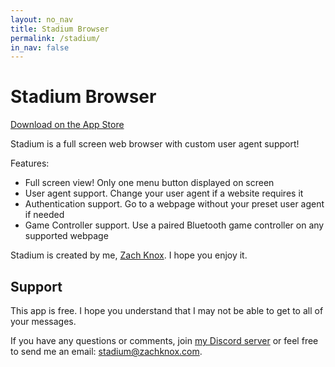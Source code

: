 ```yaml
---
layout: no_nav
title: Stadium Browser
permalink: /stadium/
in_nav: false
---
```


# Stadium Browser

[Download on the App Store](https://apps.apple.com/us/app/stadium-full-screen-browser/id1533596615)

Stadium is a full screen web browser with custom user agent support!

Features:
- Full screen view! Only one menu button displayed on screen
- User agent support. Change your user agent if a website requires it
- Authentication support. Go to a webpage without your preset user agent if needed
- Game Controller support. Use a paired Bluetooth game controller on any supported webpage

Stadium is created by me, [Zach Knox](https://twitter.com/zmknox). I hope you enjoy it.

## Support

This app is free. I hope you understand that I may not be able to get to all of your messages.

If you have any questions or comments, join [my Discord server](https://discord.gg/TaG9bnm) or feel free to send me an email: [stadium@zachknox.com](mailto:stadium@zachknox.com).
